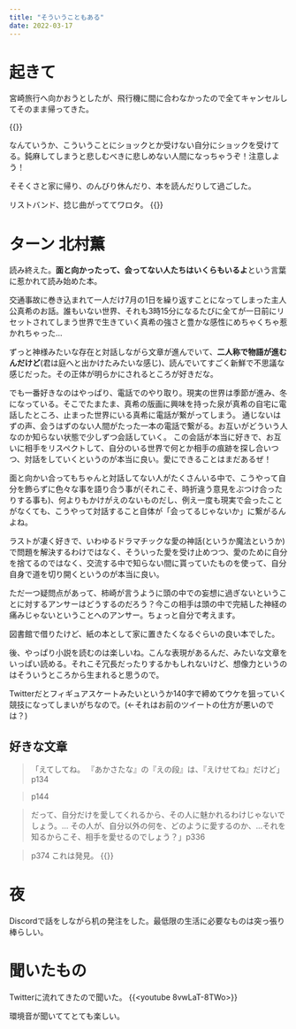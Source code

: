 ```yaml
---
title: "そういうこともある"
date: 2022-03-17
---
```


# 起きて
宮崎旅行へ向かおうとしたが、飛行機に間に合わなかったので全てキャンセルしてそのまま帰ってきた。

{{<tweet user="dango_bot" id="1504225119102971905">}}

なんていうか、こういうことにショックとか受けない自分にショックを受けてる。鈍麻してしまうと悲しむべきに悲しめない人間になっちゃうぞ！注意しよう！


そそくさと家に帰り、のんびり休んだり、本を読んだりして過ごした。

リストバンド、捻じ曲がっててワロタ。
{{<tweet user="dango_bot" id="1504320034830958592">}}

# ターン 北村薫
読み終えた。**面と向かったって、会ってない人たちはいくらもいるよ**という言葉に惹かれて読み始めた本。

交通事故に巻き込まれて一人だけ7月の1日を繰り返すことになってしまった主人公真希のお話。誰もいない世界、それも3時15分になるたびに全てが一日前にリセットされてしまう世界で生きていく真希の強さと豊かな感性にめちゃくちゃ惹かれちゃった...

ずっと神様みたいな存在と対話しながら文章が進んでいて、**二人称で物語が進むんだけど**(君は庭へと出かけたみたいな感じ)、読んでいてすごく新鮮で不思議な感じだった。その正体が明らかにされるところが好きだな。

でも一番好きなのはやっぱり、電話でのやり取り。現実の世界は季節が進み、冬になっている。そこでたまたま、真希の版画に興味を持った泉が真希の自宅に電話したところ、止まった世界にいる真希に電話が繋がってしまう。
通じないはずの声、会うはずのない人間がたった一本の電話で繋がる。お互いがどういう人なのか知らない状態で少しずつ会話していく。
この会話が本当に好きで、お互いに相手をリスペクトして、自分のいる世界で何とか相手の痕跡を探し合いつつ、対話をしていくというのが本当に良い。愛にできることはまだあるぜ！

面と向かい合ってもちゃんと対話してない人がたくさんいる中で、こうやって自分を飾らずに色々な事を語り合う事が(それこそ、時折違う意見をぶつけ合ったりする事も)、何よりもかけがえのないものだし、例え一度も現実で会ったことがなくても、こうやって対話すること自体が「会ってるじゃないか」に繋がるんよね。

ラストが凄く好きで、いわゆるドラマチックな愛の神話(というか魔法というか)で問題を解決するわけではなく、そういった愛を受け止めつつ、愛のために自分を捨てるのではなく、交流する中で知らない間に貰っていたものを使って、自分自身で道を切り開くというのが本当に良い。

ただ一つ疑問点があって、柿崎が言うように頭の中での妄想に過ぎないということに対するアンサーはどうするのだろう？今この相手は頭の中で完結した神経の痛みじゃないということへのアンサー。ちょっと自分で考えます。

図書館で借りたけど、紙の本として家に置きたくなるぐらいの良い本でした。

後、やっぱり小説を読むのは楽しいね。こんな表現があるんだ、みたいな文章をいっぱい読める。それこそ冗長だったりするかもしれないけど、想像力というのはそういうところから生まれると思うので。

Twitterだとフィギュアスケートみたいというか140字で締めてウケを狙っていく競技になってしまいがちなので。(←それはお前のツイートの仕方が悪いのでは？)


## 好きな文章
> 「えてしてね。 『あかさたな』の『えの段』は、『えけせてね』だけど」p134

> p144

> だって、自分だけを愛してくれるから、その人に魅かれるわけじゃないでしょう。... その人が、自分以外の何を、どのように愛するのか、...それを知るからこそ、相手を愛せるのでしょう？」p336

> p374
これは発見。
{{<tweet user="dango_bot" id="1504237527091539968">}}
# 夜
Discordで話をしながら机の発注をした。最低限の生活に必要なものは突っ張り棒らしい。


# 聞いたもの
Twitterに流れてきたので聞いた。
{{<youtube 8vwLaT-8TWo>}}

環境音が聞いててとても楽しい。